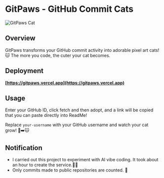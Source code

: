 # GitPaws - GitHub Commit Cats

![GitPaws Cat](https://gitpaws.vercel.app/api/cat/image/candosh)

## Overview

GitPaws transforms your GitHub commit activity into adorable pixel art cats! 🐱
The more you code, the cuter your cat becomes.

## Deployment
**[https://gitpaws.vercel.app](https://gitpaws.vercel.app)**

## Usage
Enter your GitHub ID, click fetch and then adopt, and a link will be copied that you can paste directly into ReadMe!

Replace `your-username` with your GitHub username and watch your cat grow! 🌱➡️🐱

## Notification
- I carried out this project to experiment with AI vibe coding. It took about an hour to create the service.🫢😎
- Only commits made to public repositories are counted. 📂
